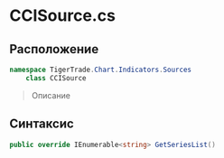 
# CCISource.cs
## Расположение
```csharp
namespace TigerTrade.Chart.Indicators.Sources  
    class CCISource
```

> Описание

## Синтаксис
```csharp
public override IEnumerable<string> GetSeriesList()
```
